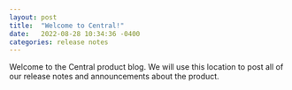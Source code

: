 ```yaml
---
layout: post
title:  "Welcome to Central!"
date:   2022-08-28 10:34:36 -0400
categories: release notes
---
```


Welcome to the Central product blog.  We will use this location to post all of our release notes and announcements about the product.
